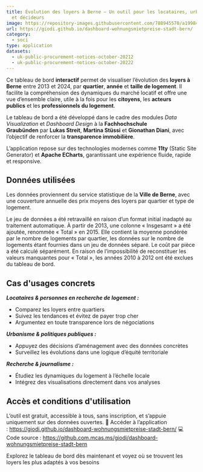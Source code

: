 ```yaml
---
title: Évolution des loyers à Berne – Un outil pour les locataires, urbanistes
  et décideurs
image: https://repository-images.githubusercontent.com/788945570/a1998415-fef9-4518-8a5d-d2937f17edec
url: https://giodi.github.io/dashboard-wohnungsmietpreise-stadt-bern/
category:
  - soci
type: application
datasets:
  - uk-public-procurement-notices-october-20212
  - uk-public-procurement-notices-october-20222
---
```

Ce tableau de bord **interactif** permet de visualiser l’évolution des **loyers à Berne** entre 2013 et 2024, par **quartier**, **année** et **taille de logement**. Il facilite la compréhension des dynamiques du marché locatif et offre une vue d’ensemble claire, utile à la fois pour les **citoyens**, les **acteurs publics** et les **professionnels du logement**.

Le tableau de bord a été développé dans le cadre des modules *Data Visualization* et *Dashboard Design* à la **Fachhochschule Graubünden** par **Lukas Streit**, **Martina Stüssi** et **Gionathan Diani**, avec l’objectif de renforcer la **transparence immobilière**.

L’application repose sur des technologies modernes comme **11ty** (Static Site Generator) et **Apache ECharts**, garantissant une expérience fluide, rapide et responsive.

## Données utilisées

Les données proviennent du service statistique de la **Ville de Berne**, avec une couverture annuelle des prix moyens des loyers par quartier et type de logement.

Le jeu de données a été retravaillé en raison d’un format initial inadapté au traitement automatique. À partir de 2013, une colonne « Insgesamt » a été ajoutée, renommée « Total » en 2015. Elle contient la moyenne pondérée par le nombre de logements par quartier, les données sur le nombre de logements étant fournies dans un jeu de données séparé. Le coût par pièce a été calculé séparément. En raison de l’impossibilité de reconstituer les valeurs manquantes pour « Total », les années 2010 à 2012 ont été exclues du tableau de bord.

## Cas d'usages concrets

***Locataires & personnes en recherche de logement :***

* Comparez les loyers entre quartiers
* Suivez les tendances et évitez de payer trop cher
* Argumentez en toute transparence lors de négociations

***Urbanisme & politiques publiques :***

* Appuyez des décisions d’aménagement avec des données concrètes
* Surveillez les évolutions dans une logique d’équité territoriale

***Recherche & journalisme :***

* Étudiez les dynamiques du logement à l’échelle locale
* Intégrez des visualisations directement dans vos analyses

## Accès et conditions d'utilisation

L’outil est gratuit, accessible à tous, sans inscription, et s’appuie uniquement sur des données ouvertes. 🔗 Accéder à l’application : <https://giodi.github.io/dashboard-wohnungsmietpreise-stadt-bern/> 💻 Code source : <https://github.com.mcas.ms/giodi/dashboard-wohnungsmietpreise-stadt-bern>

Explorez le tableau de bord dès maintenant et voyez où se trouvent les loyers les plus adaptés à vos besoins
